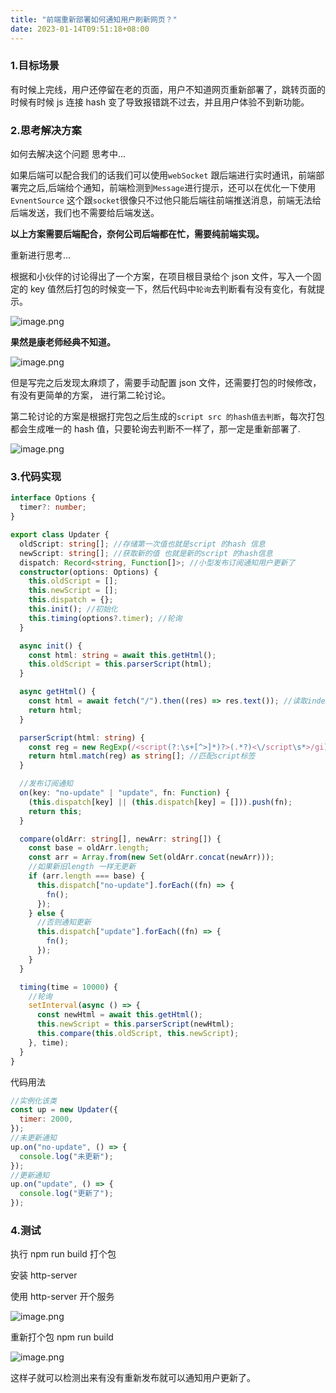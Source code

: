 ```yaml
---
title: "前端重新部署如何通知用户刷新网页？"
date: 2023-01-14T09:51:18+08:00
---
```


### 1.目标场景

有时候上完线，用户还停留在老的页面，用户不知道网页重新部署了，跳转页面的时候有时候 js 连接 hash 变了导致报错跳不过去，并且用户体验不到新功能。

### 2.思考解决方案

如何去解决这个问题 思考中...

如果后端可以配合我们的话我们可以使用`webSocket` 跟后端进行实时通讯，前端部署完之后,后端给个通知，前端检测到`Message`进行提示，还可以在优化一下使用`EvnentSource` 这个跟`socket`很像只不过他只能后端往前端推送消息，前端无法给后端发送，我们也不需要给后端发送。

**以上方案需要后端配合，奈何公司后端都在忙，需要纯前端实现。**

重新进行思考...

根据和小伙伴的讨论得出了一个方案，在项目根目录给个 json 文件，写入一个固定的 key 值然后打包的时候变一下，然后代码中`轮询`去判断看有没有变化，有就提示。

![image.png](https://p6-juejin.byteimg.com/tos-cn-i-k3u1fbpfcp/95600906a9fa43a3b4d0b207824ed8da~tplv-k3u1fbpfcp-zoom-in-crop-mark:4536:0:0:0.awebp?)

**果然是康老师经典不知道。**

![image.png](https://p6-juejin.byteimg.com/tos-cn-i-k3u1fbpfcp/0fe78980c97347f0b11c24406b0c6ea6~tplv-k3u1fbpfcp-zoom-in-crop-mark:4536:0:0:0.awebp?)

但是写完之后发现太麻烦了，需要手动配置 json 文件，还需要打包的时候修改，有没有更简单的方案， 进行第二轮讨论。

第二轮讨论的方案是根据打完包之后生成的`script src 的hash值去判断`，每次打包都会生成唯一的 hash 值，只要轮询去判断不一样了，那一定是重新部署了.

![image.png](https://p3-juejin.byteimg.com/tos-cn-i-k3u1fbpfcp/7c2fa42698394cb0a19ee2576d0a50b8~tplv-k3u1fbpfcp-zoom-in-crop-mark:4536:0:0:0.awebp?)

### 3.代码实现

```ts
interface Options {
  timer?: number;
}

export class Updater {
  oldScript: string[]; //存储第一次值也就是script 的hash 信息
  newScript: string[]; //获取新的值 也就是新的script 的hash信息
  dispatch: Record<string, Function[]>; //小型发布订阅通知用户更新了
  constructor(options: Options) {
    this.oldScript = [];
    this.newScript = [];
    this.dispatch = {};
    this.init(); //初始化
    this.timing(options?.timer); //轮询
  }

  async init() {
    const html: string = await this.getHtml();
    this.oldScript = this.parserScript(html);
  }

  async getHtml() {
    const html = await fetch("/").then((res) => res.text()); //读取index html
    return html;
  }

  parserScript(html: string) {
    const reg = new RegExp(/<script(?:\s+[^>]*)?>(.*?)<\/script\s*>/gi); //script正则
    return html.match(reg) as string[]; //匹配script标签
  }

  //发布订阅通知
  on(key: "no-update" | "update", fn: Function) {
    (this.dispatch[key] || (this.dispatch[key] = [])).push(fn);
    return this;
  }

  compare(oldArr: string[], newArr: string[]) {
    const base = oldArr.length;
    const arr = Array.from(new Set(oldArr.concat(newArr)));
    //如果新旧length 一样无更新
    if (arr.length === base) {
      this.dispatch["no-update"].forEach((fn) => {
        fn();
      });
    } else {
      //否则通知更新
      this.dispatch["update"].forEach((fn) => {
        fn();
      });
    }
  }

  timing(time = 10000) {
    //轮询
    setInterval(async () => {
      const newHtml = await this.getHtml();
      this.newScript = this.parserScript(newHtml);
      this.compare(this.oldScript, this.newScript);
    }, time);
  }
}
```

代码用法

```js
//实例化该类
const up = new Updater({
  timer: 2000,
});
//未更新通知
up.on("no-update", () => {
  console.log("未更新");
});
//更新通知
up.on("update", () => {
  console.log("更新了");
});
```

### 4.测试

执行 npm run build 打个包

安装 http-server

使用 http-server 开个服务

![image.png](https://p6-juejin.byteimg.com/tos-cn-i-k3u1fbpfcp/2a1039c2bda444c493752d499d3adc98~tplv-k3u1fbpfcp-zoom-in-crop-mark:4536:0:0:0.awebp?)

重新打个包 npm run build

![image.png](https://p9-juejin.byteimg.com/tos-cn-i-k3u1fbpfcp/a691e119b5324cc3828a3dd9641b3eb1~tplv-k3u1fbpfcp-zoom-in-crop-mark:4536:0:0:0.awebp?)

这样子就可以检测出来有没有重新发布就可以通知用户更新了。
